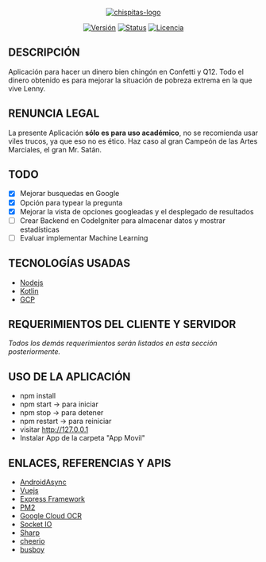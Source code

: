 
<p align="center">
<a href="https://imgbb.com/"><img src="https://i.ibb.co/8MHFC4t/chispitas-logo.png" alt="chispitas-logo" border="0"></a>
</p>

<p align="center">
    <a href="https://github.com/Pilaba/Chispitas-Cheat/releases"><img src="https://img.shields.io/badge/Versi%C3%B3n-beta-orange.svg" alt="Versión"></a>
    <a href="https://github.com/Pilaba/Chispitas-Cheat/commits/master"><img src="https://img.shields.io/badge/Status-En%20desarrollo-brightgreen.svg" alt="Status"></a>
    <a href="#"><img src="https://img.shields.io/badge/Licencia-MIT%2FApache--2.0-blue.svg" alt="Licencia"></a>
</p>

## DESCRIPCIÓN
Aplicación para hacer un dinero bien chingón en Confetti y Q12. Todo el dinero obtenido es para mejorar la situación de pobreza extrema en la que vive Lenny.

## RENUNCIA LEGAL
 La presente Aplicación **sólo es para uso académico**, no se recomienda usar viles trucos, ya que eso no es ético. Haz caso al gran Campeón de las Artes Marciales, el gran Mr. Satán.

## TODO
 - [x]  Mejorar busquedas en Google
 - [x] Opción para typear la pregunta
 - [x] Mejorar la vista de opciones googleadas y el desplegado de resultados
 - [ ] Crear Backend en CodeIgniter para almacenar datos y mostrar estadísticas
 - [ ] Evaluar implementar Machine Learning

## TECNOLOGÍAS USADAS
* [Nodejs](https://nodejs.org/es/) 
* [Kotlin](https://kotlinlang.org/)
* [GCP](https://cloud.google.com/?hl=es-419)

## REQUERIMIENTOS DEL CLIENTE Y SERVIDOR
*Todos los demás requerimientos serán listados en esta sección posteriormente.*

## USO DE LA APLICACIÓN

 - npm install 
 - npm start -> para iniciar
 - npm stop -> para detener
 - npm restart -> para reiniciar
 - visitar http://127.0.0.1
 - Instalar App de la carpeta "App Movil"

## ENLACES, REFERENCIAS Y APIS
* [AndroidAsync](https://github.com/koush/AndroidAsync)
* [Vuejs](https://vuejs.org/)
* [Express Framework](https://expressjs.com/es/)
* [PM2](https://github.com/Unitech/pm2)
* [Google Cloud OCR](https://github.com/googleapis/nodejs-vision)
* [Socket IO](https://socket.io/)
* [Sharp](https://github.com/lovell/sharp)
* [cheerio](https://github.com/cheeriojs/cheerio)
* [busboy](https://github.com/mscdex/busboy)
